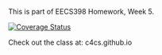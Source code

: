 This is part of EECS398 Homework, Week 5.

[![Coverage Status](https://coveralls.io/repos/github/bdgarr/c4cs-f16-rpn/badge.svg?branch=master)](https://coveralls.io/github/bdgarr/c4cs-f16-rpn?branch=master)


Check out the class at: c4cs.github.io
